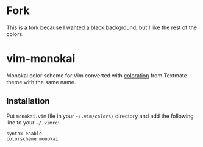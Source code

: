 # Fork
This is a fork because I wanted a black background, but I like the rest of the colors.

# vim-monokai

Monokai color scheme for Vim converted with [coloration](http://coloration.sickill.net) from Textmate theme with the same name.

## Installation

Put `monokai.vim` file in your `~/.vim/colors/` directory and add the following line to your `~/.vimrc`:

    syntax enable
    colorscheme monokai
